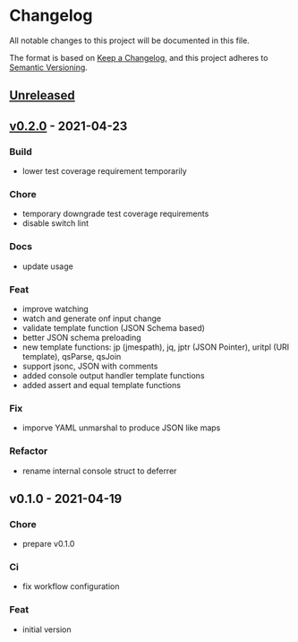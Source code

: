 # Changelog

All notable changes to this project will be documented in this file.

The format is based on [Keep a Changelog](https://keepachangelog.com/en/1.0.0/),
and this project adheres to [Semantic Versioning](https://semver.org/spec/v2.0.0.html).

<a name="unreleased"></a>
## [Unreleased]


<a name="v0.2.0"></a>
## [v0.2.0] - 2021-04-23
### Build
- lower test coverage requirement temporarily

### Chore
- temporary downgrade test coverage requirements
- disable switch lint

### Docs
- update usage

### Feat
- improve watching
- watch and generate onf input change
- validate template function (JSON Schema based)
- better JSON schema preloading
- new template functions: jp (jmespath), jq, jptr (JSON Pointer), uritpl (URI template), qsParse, qsJoin
- support jsonc, JSON with comments
- added console output handler template functions
- added assert and equal template functions

### Fix
- imporve YAML unmarshal to produce JSON like maps

### Refactor
- rename internal console struct to deferrer


<a name="v0.1.0"></a>
## v0.1.0 - 2021-04-19
### Chore
- prepare v0.1.0

### Ci
- fix workflow configuration

### Feat
- initial version


[Unreleased]: https://github.com/szkiba/configen/compare/v0.2.0...HEAD
[v0.2.0]: https://github.com/szkiba/configen/compare/v0.1.0...v0.2.0
